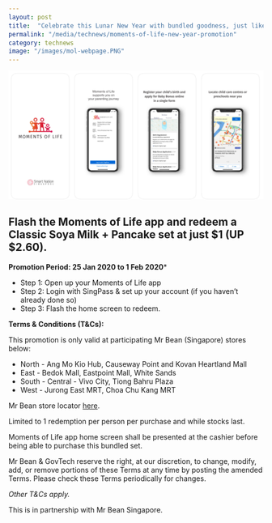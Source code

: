 ```yaml
---
layout: post
title:  "Celebrate this Lunar New Year with bundled goodness, just like the Moments of Life app!"
permalink: "/media/technews/moments-of-life-new-year-promotion"
category: technews
image: "/images/mol-webpage.PNG"
---
```


![MOL](/images/mol-webpage.PNG)


Flash the Moments of Life app and redeem a Classic Soya Milk + Pancake set at just $1 (UP $2.60).
---

**Promotion Period: 25 Jan 2020 to 1 Feb 2020***

<Insert GIF on how to get to homescreen>

 - Step 1: Open up your Moments of Life app
 - Step 2: Login with SingPass & set up your account (if you haven’t already done so)
 - Step 3: Flash the home screen to redeem. 

**Terms & Conditions (T&Cs):**

This promotion is only valid at participating Mr Bean (Singapore) stores below:

 - North - Ang Mo Kio Hub, Causeway Point and Kovan Heartland Mall
 - East - Bedok Mall, Eastpoint Mall, White Sands
 - South - Central - Vivo City, Tiong Bahru Plaza
 - West - Jurong East MRT, Choa Chu Kang MRT

Mr Bean store locator [here](http://www.mrbean.com.sg/store-locator).

Limited to 1 redemption per person per purchase and while stocks last. 

Moments of Life app home screen shall be presented at the cashier before being able to purchase this bundled set.

Mr Bean & GovTech reserve the right, at our discretion, to change, modify, add, or remove portions of these Terms at any time by posting the amended Terms. Please check these Terms periodically for changes.

*Other T&Cs apply.*

This is in partnership with Mr Bean Singapore.
